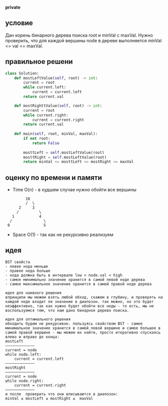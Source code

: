 **private**

## условие
Дан корень бинарного дерева поиска root и minVal c maxVal. Нужно проверить, что для каждой вершины node в дереве выполняется minVal <= val <= maxVal.

## правильное решени
```python
class Solution:
    def mostLeftValue(self, root) -> int:
        current = root
        while current.left:
            current = current.left
        return current.val

    def mostRighttValue(self, root) -> int:
        current = root
        while current.right:
            current = current.right
        return current.val
    
    def main(self, root, minVal, maxVal):
        if not root:
            return False
        
        mosttLeft = self.mostLeftValue(root)
        mosttRight = self.mostLeftValue(root)
        return minVal <= mosttLeft <= mostRight <= maxVal
```

## оценку по времени и памяти
- Time O(n) - в худшем случае нужно обойти все вершины
```text
         10
         /  \
      2     3
     /         \
   1           4
  /              \
 0               5
```
- Space O(1) - так как не рекурсивно реализуем


## идея
```text
BST свойста
- левее нода меньше
- правее нода больше
- нода должна быть в интервале low < node.val < high
- самое минимально значение хранится в самой левой ноде дерева
- самое максимальное значение хранится в самой правой ноде дерева

идея для наивного решения
впринципи мы можем взять любой обход, скажем в глубину, и проверять на каждой ноде входит ли значение в диапозон. так можно, но это будет неэффективно, так как нужно будет обойти все ноды - то есть, мы не воспользуемся тем, что нам дано бинарное дерево поиска.

идея для оптимального решения
обходить будем не рекурсивно. пользуясь свойством BST - самое минимальное значение хранится в самой левой вершине и самое большое в самой правой вершине - мы можем их найти, просто итеративно спускаясь влево и вправо до конца:
mostLeft
—————————————
current = node
while node.left:
    current = current.left
—————————————
mostRight
—————————————
current = node
while node.right:
    current = current.right
—————————————
и после  проверить что они вписываются в диапозон:
minVal ≤ mostLeft ≤ mostRight ≤  maxVal
```